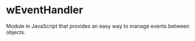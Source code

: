 # wEventHandler
Module in JavaScript that provides an easy way to manage events between objects.









